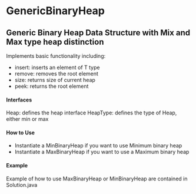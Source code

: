 # GenericBinaryHeap
## Generic Binary Heap Data Structure with Mix and Max type heap distinction

Implements basic functionality including:
- insert: inserts an element of T type
- remove: removes the root element 
- size: returns size of current heap
- peek: returns the root element

#### Interfaces
Heap: defines the heap interface
HeapType: defines the type of Heap, either min or max

#### How to Use
- Instantiate a MinBinaryHeap if you want to use Minimum binary heap
- Instantiate a MaxBinaryHeap if you want to use a Maximum binary heap

#### Example
Example of how to use MaxBinaryHeap or MinBinaryHeap are contained in Solution.java
